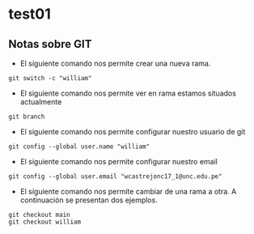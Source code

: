# test01

## Notas sobre GIT

* El siguiente comando nos permite crear una nueva rama.
~~~
git switch -c "william"
~~~
* El siguiente comando nos permite ver en rama estamos situados actualmente
~~~
git branch
~~~
* El siguiente comando nos permite configurar nuestro usuario de git
~~~
git config --global user.name "william"
~~~
* El siguiente comando nos permite configurar nuestro email
~~~
git config --global user.email "wcastrejonc17_1@unc.edu.pe"
~~~
* El siguiente comando nos permite cambiar de una rama a otra. A continuación se presentan dos ejemplos.
~~~
git checkout main
git checkout william
~~~
